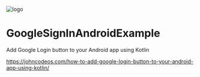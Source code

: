 ![logo](https://i.imgur.com/Dv73hCk.png)
# GoogleSignInAndroidExample
Add Google Login button to your Android app using Kotlin

https://johncodeos.com/how-to-add-google-login-button-to-your-android-app-using-kotlin/
